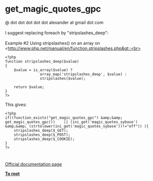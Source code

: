 # get_magic_quotes_gpc



@ dot dot dot dot dot alexander at gmail dot com<br><br>I suggest replacing foreach by "stripslashes_deep":<br><br>Example #2 Using stripslashes() on an array on <br>&lt;http://www.php.net/manual/en/function.stripslashes.php&gt;:<br><br>

```
<?php
function stripslashes_deep($value)
{
    $value = is_array($value) ?
                array_map('stripslashes_deep', $value) :
                stripslashes($value);

    return $value;
}
?>
```


This gives:



```
<?php
if((function_exists("get_magic_quotes_gpc") &amp;&amp; get_magic_quotes_gpc())    || (ini_get('magic_quotes_sybase') &amp;&amp; (strtolower(ini_get('magic_quotes_sybase'))!="off")) ){
    stripslashes_deep($_GET);
    stripslashes_deep($_POST);
    stripslashes_deep($_COOKIE);
}
?>
```
  

#

[Official documentation page](https://www.php.net/manual/en/function.get-magic-quotes-gpc.php)

**[To root](/README.md)**
